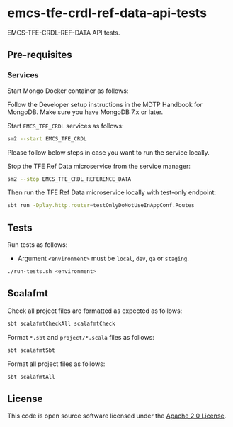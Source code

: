 # emcs-tfe-crdl-ref-data-api-tests

EMCS-TFE-CRDL-REF-DATA API tests.

## Pre-requisites

### Services

Start Mongo Docker container as follows:

Follow the Developer setup instructions in the MDTP Handbook for MongoDB.
Make sure you have MongoDB 7.x or later.

Start `EMCS_TFE_CRDL` services as follows:

```bash
sm2 --start EMCS_TFE_CRDL
```
Please follow below steps in case you want to run the service locally.

Stop the TFE Ref Data microservice from the service manager:

```bash
sm2 --stop EMCS_TFE_CRDL_REFERENCE_DATA
```
Then run the TFE Ref Data microservice locally with test-only endpoint:

```bash
sbt run -Dplay.http.router=testOnlyDoNotUseInAppConf.Routes
```
## Tests

Run tests as follows:

* Argument `<environment>` must be `local`, `dev`, `qa` or `staging`.

```bash
./run-tests.sh <environment>
```

## Scalafmt

Check all project files are formatted as expected as follows:

```bash
sbt scalafmtCheckAll scalafmtCheck
```

Format `*.sbt` and `project/*.scala` files as follows:

```bash
sbt scalafmtSbt
```

Format all project files as follows:

```bash
sbt scalafmtAll
```

## License

This code is open source software licensed under the [Apache 2.0 License]("http://www.apache.org/licenses/LICENSE-2.0.html").
